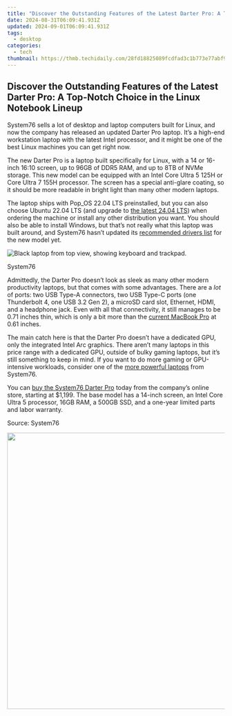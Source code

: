 ```yaml
---
title: "Discover the Outstanding Features of the Latest Darter Pro: A Top-Notch Choice in the Linux Notebook Lineup"
date: 2024-08-31T06:09:41.931Z
updated: 2024-09-01T06:09:41.931Z
tags:
  - desktop
categories:
  - tech
thumbnail: https://thmb.techidaily.com/28fd18825089fcdfad3c1b773e77abf9c25cebff2298e0b3f81d6c7fbae3c79e.jpg
---
```


## Discover the Outstanding Features of the Latest Darter Pro: A Top-Notch Choice in the Linux Notebook Lineup

System76 sells a lot of desktop and laptop computers built for Linux, and now the company has released an updated Darter Pro laptop. It’s a high-end workstation laptop with the latest Intel processor, and it might be one of the best Linux machines you can get right now.

 The new Darter Pro is a laptop built specifically for Linux, with a 14 or 16-inch 16:10 screen, up to 96GB of DDR5 RAM, and up to 8TB of NVMe storage. This new model can be equipped with an Intel Core Ultra 5 125H or Core Ultra 7 155H processor. The screen has a special anti-glare coating, so it should be more readable in bright light than many other modern laptops.

 The laptop ships with Pop\_OS 22.04 LTS preinstalled, but you can also choose Ubuntu 22.04 LTS (and upgrade to [the latest 24.04 LTS](https://screen-activity-recording.techidaily.com/new-the-essential-guide-to-capturing-skype-conversations-on-windowsmac/)) when ordering the machine or install any other distribution you want. You should also be able to install Windows, but that’s not really what this laptop was built around, and System76 hasn’t updated its [recommended drivers list](https://github.com/system76/windows-drivers) for the new model yet.

![Black laptop from top view, showing keyboard and trackpad.](https://static1.howtogeekimages.com/wordpress/wp-content/uploads/2024/05/laptop-2.jpg) 

System76

 Admittedly, the Darter Pro doesn’t look as sleek as many other modern productivity laptops, but that comes with some advantages. There are a _lot_ of ports: two USB Type-A connectors, two USB Type-C ports (one Thunderbolt 4, one USB 3.2 Gen 2), a microSD card slot, Ethernet, HDMI, and a headphone jack. Even with all that connectivity, it still manages to be 0.71 inches thin, which is only a bit more than the [current MacBook Pro](https://www.apple.com/macbook-pro/) at 0.61 inches.

 The main catch here is that the Darter Pro doesn’t have a dedicated GPU, only the integrated Intel Arc graphics. There aren’t many laptops in this price range with a dedicated GPU, outside of bulky gaming laptops, but it’s still something to keep in mind. If you want to do more gaming or GPU-intensive workloads, consider one of the [more powerful laptops](https://system76.com/laptops-powerful) from System76.

 You can [buy the System76 Darter Pro](https://system76.com/laptops/darter) today from the company’s online store, starting at $1,199\. The base model has a 14-inch screen, an Intel Core Ultra 5 processor, 16GB RAM, a 500GB SSD, and a one-year limited parts and labor warranty.

 Source: System76

<ins class="adsbygoogle"
     style="display:block"
     data-ad-format="autorelaxed"
     data-ad-client="ca-pub-7571918770474297"
     data-ad-slot="1223367746"></ins>



<ins class="adsbygoogle"
     style="display:block"
     data-ad-client="ca-pub-7571918770474297"
     data-ad-slot="8358498916"
     data-ad-format="auto"
     data-full-width-responsive="true"></ins>



<!-- affiliate ads begin -->
<a href="https://ephamedtechinc.pxf.io/c/5597632/2097467/26400?prodsku=B700" target="_top" id="2097467"><img src="//a.impactradius-go.com/display-ad/26400-2097467" border="0" alt="" width="640" height="640"/></a><img height="0" width="0" src="https://imp.pxf.io/i/5597632/2097467/26400" style="position:absolute;visibility:hidden;" border="0" />
<!-- affiliate ads end -->